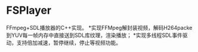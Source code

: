 # FSPlayer
FFmpeg+SDL播放器的C++实现。
*实现FFMpeg解封装视频，解码H264packe到YUV每一帧内存中直接送到SDL库纹理，渲染播放；
*实现多线程SDL事件驱动，支持倍加减速，暂停继续，停止等视频功能。
